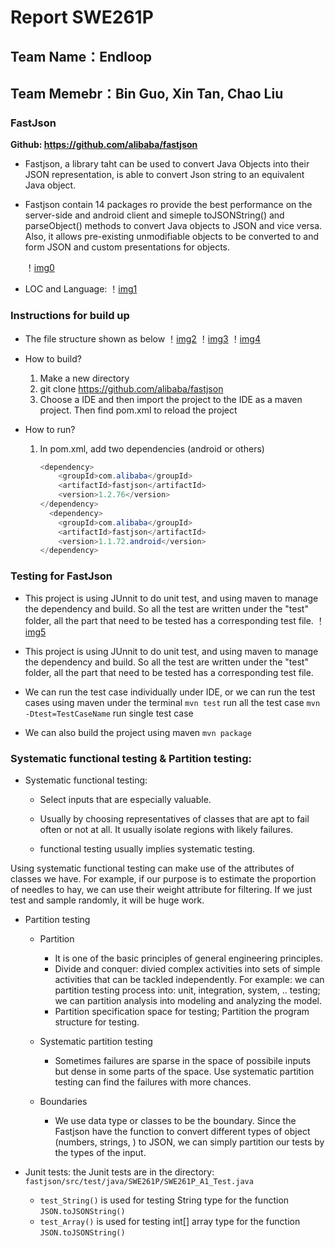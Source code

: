 # Report SWE261P

## Team Name：Endloop

## Team Memebr：Bin Guo, Xin Tan, Chao Liu

### FastJson

**Github: https://github.com/alibaba/fastjson**

+ Fastjson, a library taht can be used to convert Java Objects into their JSON representation, is able to convert Json string to an equivalent Java object. 

+ Fastjson contain 14 packages ro provide the best performance on the server-side and android client and simeple toJSONString() and parseObject() methods to convert Java objects to JSON and vice versa. Also, it allows pre-existing unmodifiable objects to be converted to and form JSON and custom presentations for objects. 

  ！[img0](imgs/img0.png)

+ LOC and Language:
 ！[img1](imgs/img1.png)

  
  

### Instructions for build up

+ The file structure shown as below
  ！[img2](imgs/img2.png)
  ！[img3](imgs/img5.png)
  ！[img4](imgs/img4.png)



+ How to build?

  1. Make a new directory
  2. git clone https://github.com/alibaba/fastjson
  3. Choose a IDE and then import the project to the IDE as a maven project. Then find pom.xml to reload the project

+ How to run?

  1. In pom.xml, add two dependencies (android or others)

     ```java
     <dependency>
         <groupId>com.alibaba</groupId>
         <artifactId>fastjson</artifactId>
         <version>1.2.76</version>
     </dependency>
       <dependency>
         <groupId>com.alibaba</groupId>
         <artifactId>fastjson</artifactId>
         <version>1.1.72.android</version>
     </dependency>
     ```
     

### Testing for FastJson

- This project is using JUnnit to do unit test, and using maven to manage the dependency and build. So all the test are written under the "test" folder, all the part that need to be tested has a corresponding test file.
 ！[img5](imgs/img3.png)
 
- This project is using JUnnit to do unit test, and using maven to manage the dependency and build. So all the test are written under the "test" folder, all the part that need to be tested has a corresponding test file.

- We can run the test case individually under IDE, or we can run the test cases using maven under the terminal
   ```mvn test```   run all the test case
  ```mvn -Dtest=TestCaseName```  run single test case

- We can also build the project using maven
    ```mvn package```    

### Systematic functional testing & Partition testing:

+ Systematic functional testing:

  + Select inputs that are especially valuable.

  + Usually by choosing representatives of classes that are apt to fail often or not at all. It usually isolate regions with likely failures.

  + functional testing usually implies systematic testing.

Using systematic functional testing can make use of the attributes of classes we have. For example, if our purpose is to estimate the proportion of needles to hay, we can use their weight attribute for filtering. If we just test and sample randomly, it will be huge work.

+ Partition testing

  + Partition
    + It is one of the basic principles of general engineering principles.
    + Divide and conquer: divied complex activities into sets of simple activities that can be tackled independently. For example: we can partition testing process into: unit, integration, system, .. testing; we can partition analysis into modeling and analyzing the model.
    + Partition specification space for testing; Partition the program structure for testing.

  + Systematic partition testing
    + Sometimes failures are sparse in the space of possibile inputs but dense in some parts of the space. Use systematic partition testing can find the failures with more chances.

  + Boundaries
    + We use data type or classes to be the boundary. Since the Fastjson have the function to convert different types of object (numbers, strings, ) to JSON, we can simply partition our tests by the types of the input.
+ Junit tests: the Junit tests are in the directory: ```fastjson/src/test/java/SWE261P/SWE261P_A1_Test.java```
  + ```test_String()```  is used for testing String type for the function ```JSON.toJSONString()```
  + ```test_Array()```  is used for testing int[] array type for the function ```JSON.toJSONString()```
